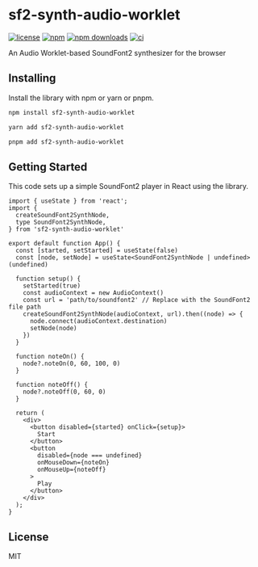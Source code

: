 # sf2-synth-audio-worklet

[![license](https://img.shields.io/npm/l/sf2-synth-audio-worklet.svg)](https://github.com/resonance-box/sf2-synth-audio-worklet/blob/main/LICENSE.md)
[![npm](https://img.shields.io/npm/v/sf2-synth-audio-worklet.svg)](https://www.npmjs.com/package/sf2-synth-audio-worklet)
[![npm downloads](https://img.shields.io/npm/dm/sf2-synth-audio-worklet)](https://www.npmjs.com/package/sf2-synth-audio-worklet)
[![ci](https://github.com/resonance-box/sf2-synth-audio-worklet/actions/workflows/ci.yml/badge.svg)](https://github.com/resonance-box/sf2-synth-audio-worklet/actions/workflows/ci.yml)

An Audio Worklet-based SoundFont2 synthesizer for the browser

## Installing

Install the library with npm or yarn or pnpm.

```bash
npm install sf2-synth-audio-worklet
```

```bash
yarn add sf2-synth-audio-worklet
```

```bash
pnpm add sf2-synth-audio-worklet
```

## Getting Started

This code sets up a simple SoundFont2 player in React using the library.

```tsx
import { useState } from 'react';
import {
  createSoundFont2SynthNode,
  type SoundFont2SynthNode,
} from 'sf2-synth-audio-worklet'

export default function App() {
  const [started, setStarted] = useState(false)
  const [node, setNode] = useState<SoundFont2SynthNode | undefined>(undefined)

  function setup() {
    setStarted(true)
    const audioContext = new AudioContext()
    const url = 'path/to/soundfont2' // Replace with the SoundFont2 file path
    createSoundFont2SynthNode(audioContext, url).then((node) => {
      node.connect(audioContext.destination)
      setNode(node)
    })
  }

  function noteOn() {
    node?.noteOn(0, 60, 100, 0)
  }
  
  function noteOff() {
    node?.noteOff(0, 60, 0)
  }

  return (
    <div>
      <button disabled={started} onClick={setup}>
        Start
      </button>
      <button
        disabled={node === undefined}
        onMouseDown={noteOn}
        onMouseUp={noteOff}
      >
        Play
      </button>
    </div>
  );
}
```

## License

MIT
